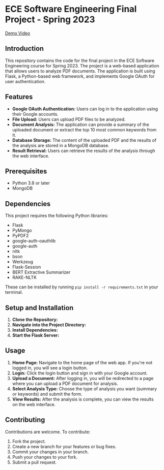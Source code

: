 # ECE Software Engineering Final Project - Spring 2023

[Demo Video](https://drive.google.com/file/d/1H65_E3qXuOnRlH9AbZd2DZwwVLL8HJUn/view?usp=share_link)

## Introduction

This repository contains the code for the final project in the ECE Software Engineering course for Spring 2023. The project is a web-based application that allows users to analyze PDF documents. The application is built using Flask, a Python-based web framework, and implements Google OAuth for user authentication.

## Features

- **Google OAuth Authentication:** Users can log in to the application using their Google accounts.
- **File Upload:** Users can upload PDF files to be analyzed.
- **Document Analysis:** The application can provide a summary of the uploaded document or extract the top 10 most common keywords from it.
- **Database Storage:** The content of the uploaded PDF and the results of the analysis are stored in a MongoDB database.
- **Result Retrieval:** Users can retrieve the results of the analysis through the web interface.

## Prerequisites

- Python 3.8 or later
- MongoDB

## Dependencies

This project requires the following Python libraries:

- Flask
- PyMongo
- PyPDF2
- google-auth-oauthlib
- google-auth
- nltk
- bson
- Werkzeug
- Flask-Session
- BERT Extractive Summarizer
- RAKE-NLTK

These can be installed by running `pip install -r requirements.txt` in your terminal.

## Setup and Installation

1. **Clone the Repository:** 
2. **Navigate into the Project Directory:**
3. **Install Dependencies:**
4. **Start the Flask Server:**

## Usage

1. **Home Page:** Navigate to the home page of the web app. If you're not logged in, you will see a login button.
2. **Login:** Click the login button and sign in with your Google account.
3. **Upload a Document:** After logging in, you will be redirected to a page where you can upload a PDF document for analysis.
4. **Select Analysis Type:** Choose the type of analysis you want (summary or keywords) and submit the form.
5. **View Results:** After the analysis is complete, you can view the results on the web interface.

## Contributing

Contributions are welcome. To contribute:

1. Fork the project.
2. Create a new branch for your features or bug fixes.
3. Commit your changes in your branch.
4. Push your changes to your fork.
5. Submit a pull request.
